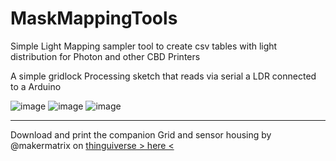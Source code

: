 # MaskMappingTools
Simple Light Mapping sampler tool to create csv tables with light distribution for Photon and other CBD Printers

A simple gridlock Processing sketch that reads via serial a LDR connected to a Arduino

![image](https://user-images.githubusercontent.com/11083514/60633217-88df4400-9e01-11e9-9db8-48bbe96cc056.png)
![image](https://user-images.githubusercontent.com/11083514/60633229-9694c980-9e01-11e9-901b-d19e8bdd59c8.png)
![image](https://user-images.githubusercontent.com/11083514/60633244-a90f0300-9e01-11e9-833f-33e856c5bd23.png)

---
Download and print the companion Grid and sensor housing by @makermatrix on [thinguiverse > here <](https://www.thingiverse.com/thing:3728374/files) 
